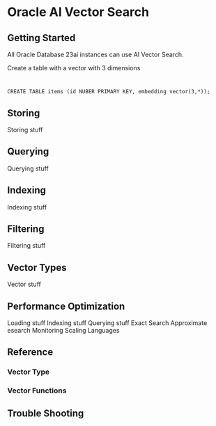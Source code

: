 # Oracle AI Vector Search

## Getting Started
All Oracle Database 23ai instances can use AI Vector Search.

Create a table with a vector with 3 dimensions  
#
`CREATE TABLE items (id NUBER PRIMARY KEY, embedding vector(3,*));`

## Storing
Storing stuff

## Querying
Querying stuff

## Indexing
Indexing stuff

## Filtering
Filtering stuff

## Vector Types
Vector stuff

## Performance Optimization
Loading stuff
Indexing stuff
Querying stuff
Exact Search
Approximate esearch
Monitoring
Scaling
Languages

## Reference
### Vector Type
### Vector Functions
### 

## Trouble Shooting


